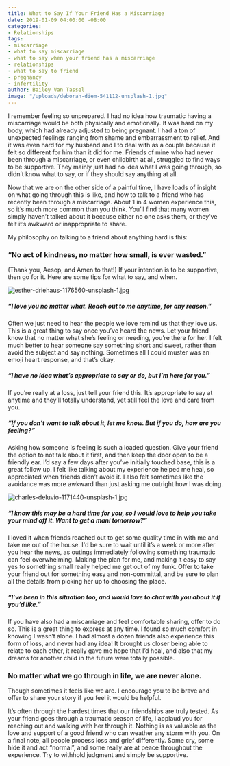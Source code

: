 ```yaml
---
title: What to Say If Your Friend Has a Miscarriage
date: 2019-01-09 04:00:00 -08:00
categories:
- Relationships
tags:
- miscarriage
- what to say miscarriage
- what to say when your friend has a miscarriage
- relationships
- what to say to friend
- pregnancy
- infertility
author: Bailey Van Tassel
image: "/uploads/deborah-diem-541112-unsplash-1.jpg"
---
```


I remember feeling so unprepared. I had no idea how traumatic having a miscarriage would be both physically and emotionally. It was hard on my body, which had already adjusted to being pregnant. I had a ton of unexpected feelings ranging from shame and embarrassment to relief. And it was even hard for my husband and I to deal with as a couple because it felt so different for him than it did for me. Friends of mine who had never been through a miscarriage, or even childbirth at all, struggled to find ways to be supportive. They mainly just had no idea what I was going through, so didn’t know what to say, or if they should say anything at all. 

Now that we are on the other side of a painful time, I have loads of insight on what going through this is like, and how to talk to a friend who has recently been through a miscarriage. About 1 in 4 women experience this, so it’s much more common than you think. You’ll find that many women simply haven’t talked about it because either no one asks them, or they’ve felt it’s awkward or inappropriate to share. 

My philosophy on talking to a friend about anything hard is this: 

### “No act of kindness, no matter how small, is ever wasted.” 

(Thank you, Aesop, and Amen to that!) If your intention is to be supportive, then go for it. Here are some tips for what to say, and when. 

![esther-driehaus-1176560-unsplash-1.jpg](/uploads/esther-driehaus-1176560-unsplash-1.jpg)

##### “I love you no matter what. Reach out to me anytime, for any reason.” 

Often we just need to hear the people we love remind us that they love us. This is a great thing to say once you’ve heard the news. Let your friend know that no matter what she’s feeling or needing, you’re there for her. I felt much better to hear someone say something short and sweet, rather than avoid the subject and say nothing. Sometimes all I could muster was an emoji heart response, and that’s okay. 

##### “I have no idea what’s appropriate to say or do, but I’m here for you.”

If you’re really at a loss, just tell your friend this. It’s appropriate to say at anytime and they’ll totally understand, yet still feel the love and care from you. 

##### “If you don’t want to talk about it, let me know. But if you do, how are you feeling?” 

Asking how someone is feeling is such a loaded question. Give your friend the option to not talk about it first, and then keep the door open to be a friendly ear. I’d say a few days after you’ve initially touched base, this is a great follow up. I felt like talking about my experience helped me heal, so appreciated when friends didn’t avoid it. I also felt sometimes like the avoidance was more awkward than just asking me outright how I was doing. 

![charles-deluvio-1171440-unsplash-1.jpg](/uploads/charles-deluvio-1171440-unsplash-1.jpg)

##### “I know this may be a hard time for you, so I would love to help you take your mind off it. Want to get a mani tomorrow?” 

I loved it when friends reached out to get some quality time in with me and take me out of the house. I'd be sure to wait until it’s a week or more after you hear the news, as outings immediately following something traumatic can feel overwhelming. Making the plan for me, and making it easy to say yes to something small really helped me get out of my funk. Offer to take your friend out for something easy and non-committal, and be sure to plan all the details from picking her up to choosing the place. 

##### “I’ve been in this situation too, and would love to chat with you about it if you’d like.”

If you have also had a miscarriage and feel comfortable sharing, offer to do so. This is a great thing to express at any time. I found so much comfort in knowing I wasn’t alone. I had almost a dozen friends also experience this form of loss, and never had any idea! It brought us closer being able to relate to each other, it really gave me hope that I’d heal, and also that my dreams for another child in the future were totally possible. 

### No matter what we go through in life, we are never alone. 

Though sometimes it feels like we are. I encourage you to be brave and offer to share your story if you feel it would be helpful. 

It’s often through the hardest times that our friendships are truly tested. As your friend goes through a traumatic season of life, I applaud you for reaching out and walking with her through it. Nothing is as valuable as the love and support of a good friend who can weather any storm with you. On a final note, all people process loss and grief differently. Some cry, some hide it and act “normal”, and some really are at peace throughout the experience. Try to withhold judgment and simply be supportive. 
